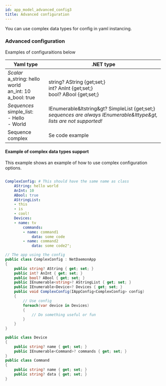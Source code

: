 ```yaml
---
id: app_model_advanced_config3
title: Advanced configuration
---
```


You can use complex data types for config in yaml instancing.

### Advanced configuration
Examples of configuraitions below

| Yaml type                                                             | .NET type                                                                                                                  |
| --------------------------------------------------------------------- | -------------------------------------------------------------------------------------------------------------------------- |
| *Scalar* <br/>a_string: hello world <br/>an_int: 10 <br/>a_bool: true | <br/>string? AString {get;set;} <br/>int? AnInt {get;set;} <br/>bool? ABool {get;set;}                                     |
| *Sequences* <br/>simple_list:<br/>  - Hello<br/>  - World             | IEnumerable&ltstring&gt? SimpleList {get;set;} <br/>*sequences are always IEnumerable&lttype&gt, lists are not supported!* |
| Sequence complex                                                      | Se code example                                                                                                            |


#### Example of complex data types support

This example shows an example of how to use complex configuration options. 

```yaml

ComplexConfig: # This should have the same name as class
    AString: hello world
    AnInt: 10
    ABool: true
    AStringList:
    - this
    - is
    - cool!
    Devices:
    - name: tv
        commands:
        - name: command1
            data: some code
        - name: command2
            data: some code2";
```
```csharp
// The app using the config
public class ComplexConfig : NetDaemonApp
{
    public string? AString { get; set; }
    public int? AnInt { get; set; }
    public bool? ABool { get; set; }
    public IEnumerable<string>? AStringList { get; set; }
    public IEnumerable<Device>? Devices { get; set; }
    public void ComplexConfig(IAppConfig<ComplexConfig> config)
    {
        // Use config
        foreach(var device in Devices)
        {
            // Do something useful or fun
        }
    }
}

public class Device
{
    public string? name { get; set; }
    public IEnumerable<Command>? commands { get; set; }
}
public class Command
{
    public string? name { get; set; }
    public string? data { get; set; }
}

```
